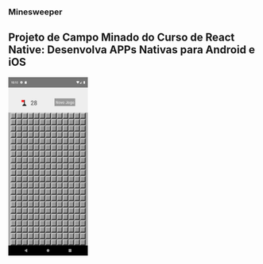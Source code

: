 ### Minesweeper

## Projeto de Campo Minado do Curso de React Native: Desenvolva APPs Nativas para Android e iOS

<img align="center" height="360" width="160" src="./img/Screenshot_1659305452.png">
